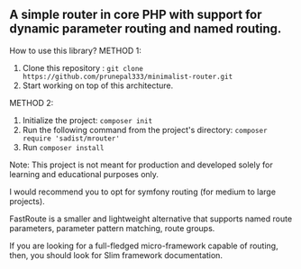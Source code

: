 ## A simple router in core PHP with support for dynamic parameter routing and named routing.

How to use this library?
METHOD 1:
1. Clone this repository : `git clone https://github.com/prunepal333/minimalist-router.git`
2. Start working on top of this architecture.

METHOD 2:
1. Initialize the project: `composer init`
2. Run the following command from the project's directory:
  `composer require 'sadist/mrouter'`
3. Run `composer install`

Note:
This project is not meant for production and developed solely for learning and educational purposes only.

I would recommend you to opt for symfony routing (for medium to large projects).

FastRoute is a smaller and lightweight alternative that supports named route parameters, parameter pattern matching, route groups.

If you are looking for a full-fledged micro-framework capable of routing, then, you should look for Slim framework documentation.
